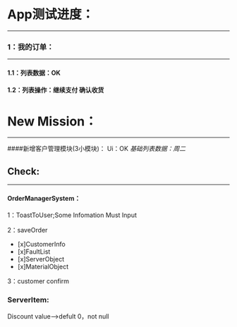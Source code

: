 # App测试进度：
-------------

### 1：我的订单：
-------------

#### 1.1：列表数据：OK

#### 1.2：列表操作：继续支付 确认收货

 

 

# New Mission：
-------------

####新增客户管理模块(3小模块)：
Ui：OK
*基础列表数据：周二*

 

## Check:
------

#### OrderManagerSystem：

1：ToastToUser;Some Infomation Must Input

2：saveOrder
- [x]CustomerInfo
- [x]FaultList
- [x]ServerObject
- [x]MaterialObject
	 

3：customer confirm

 

### ServerItem:

Discount value--\>defult 0，not null

 

 

 

 

 
